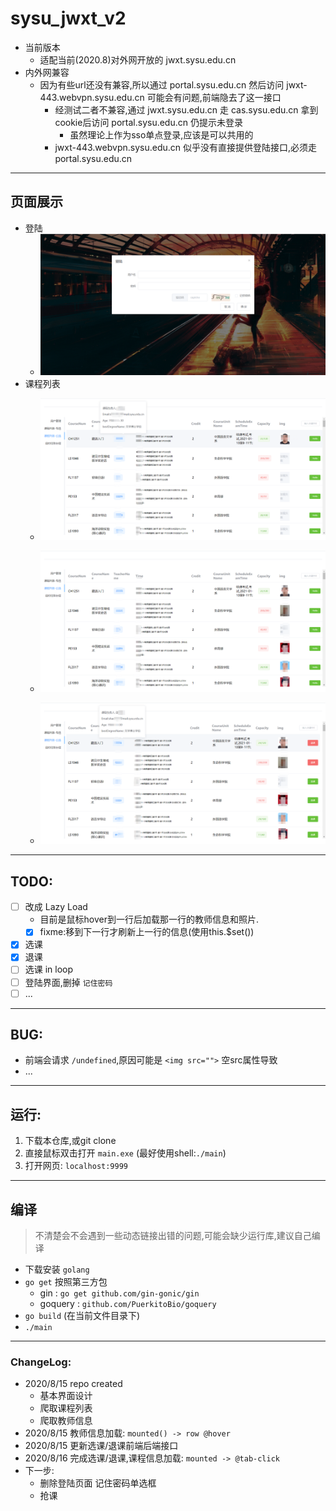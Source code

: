 # sysu_jwxt_v2
- 当前版本
  - 适配当前\(2020.8\)对外网开放的 jwxt.sysu.edu.cn
- 内外网兼容
  - 因为有些url还没有兼容,所以通过 portal.sysu.edu.cn 然后访问 jwxt-443.webvpn.sysu.edu.cn 可能会有问题,前端隐去了这一接口
    - 经测试二者不兼容,通过 jwxt.sysu.edu.cn 走 cas.sysu.edu.cn 拿到cookie后访问 portal.sysu.edu.cn 仍提示未登录
      - 虽然理论上作为sso单点登录,应该是可以共用的
    - jwxt-443.webvpn.sysu.edu.cn 似乎没有直接提供登陆接口,必须走 portal.sysu.edu.cn
---
## 页面展示
- 登陆
  - ![](Readme_staticFile/2020-08-15-14-15-30.png)
- 课程列表
  - ![](Readme_staticFile/2020-08-15-15-06-59.png)

  - ![](Readme_staticFile/2020-08-15-14-13-15.png)

  - ![](Readme_staticFile/2020-08-16-00-49-43.png)
---
## TODO:
- [ ] 改成 Lazy Load
  - 目前是鼠标hover到一行后加载那一行的教师信息和照片.
  - [x] fixme:移到下一行才刷新上一行的信息(使用this.$set())
- [x] 选课
- [x] 退课
- [ ] 选课 in loop
- [ ] 登陆界面,删掉 `记住密码`
- [ ] ...
---
## BUG:
- 前端会请求 `/undefined`,原因可能是 `<img src="">` 空src属性导致
- ...

---
## 运行:
1. 下载本仓库,或git clone  
2. 直接鼠标双击打开 `main.exe` (最好使用shell:`./main`)
3. 打开网页: `localhost:9999`
---
## 编译
> 不清楚会不会遇到一些动态链接出错的问题,可能会缺少运行库,建议自己编译
- 下载安装 `golang `
- `go get` 按照第三方包
  - gin : `go get github.com/gin-gonic/gin`
  - goquery : `github.com/PuerkitoBio/goquery`
- `go build` (在当前文件目录下)
- `./main`

---
### ChangeLog:
- 2020/8/15  repo created
  - 基本界面设计
  - 爬取课程列表
  - 爬取教师信息
- 2020/8/15 教师信息加载: `mounted() -> row @hover` 
- 2020/8/15 更新选课/退课前端后端接口
- 2020/8/16 完成选课/退课,课程信息加载: `mounted -> @tab-click`
- 下一步:
  - 删除登陆页面 记住密码单选框
  - 抢课